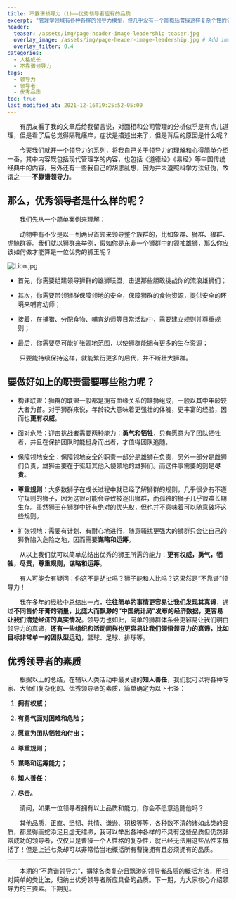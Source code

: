 ```yaml
---
title: 不靠谱领导力（1)——优秀领导者应有的品质
excerpt: "管理学领域有各种各样的领导力模型，但几乎没有一个能概括曹操这样复杂个性的领导者，那什么样的领导力模型可以概括曹操这样复杂个性的领导者呢？"
header:
  teaser: /assets/img/page-header-image-leadership-teaser.jpg
  overlay_image: /assets/img/page-header-image-leadership.jpg # Add image post (optional)
  overlay_filter: 0.4
categories:
  - 人格成长
  - 不靠谱领导力
tags: 
  - 领导力
  - 领导者
  - 优秀品质
toc: true
last_modified_at: 2021-12-16T19:25:52-05:00
---
```


  有朋友看了我的文章后给我留言说，对面相和公司管理的分析似乎是有点儿道理，但是看了后总觉得隔靴瘙痒，症状是描述出来了，但是背后的原因是什么呢？

  今天我们就开一个领导力的系列，将我自己关于领导力的理解和心得简单介绍一番，其中内容既包括现代管理学的内容，也包括《道德经》《易经》等中国传统经典中的内容，另外还有一些我自己的胡思乱想，因为并未遵照科学方法证伪，故谓之——**不靠谱领导力**。

## 那么，优秀领导者是什么样的呢？

  我们先从一个简单案例来理解：

  动物中有不少是以一到两只首领来领导整个族群的，比如象群、狮群、狼群、虎鲸群等。我们就以狮群来举例，假如你是东非一个狮群中的领袖雄狮，那么你应该如何做才能算是一位优秀的狮王呢？

<img src="https://cdn.jsdelivr.net/gh/kewtgh/PicSunflowers@main/2021/12/16-23-17-54-Lion.jpg" title="" alt="Lion.jpg" data-align="center">

- 首先，你需要组建领导狮群的雄狮联盟，击退那些胆敢挑战你的流浪雄狮们；

- 其次，你需要带领狮群保障领地的安全，保障狮群的食物资源，提供安全的环境来哺育幼师；

- 接着，在捕猎、分配食物、哺育幼师等日常活动中，需要建立规则并尊重规则；

- 最后，你需要尽可能扩张领地范围，以使狮群能拥有更多的生存资源；

  只要能持续保持这样，就能繁衍更多的后代，并不断壮大狮群。

## 要做好如上的职责需要哪些能力呢？

- 构建联盟：狮群的联盟一般都是拥有血缘关系的雄狮组成，一般以其中年龄较大者为首。对于狮群来说，年龄较大意味着更强壮的体魄，更丰富的经验，因而也**更有权威**。

- 面对危险：迎击挑战者需要两种能力：**勇气和牺牲**，只有愿意为了团队牺牲者，并且在保护团队时能挺身而出者，才值得团队追随。

- 保障领地安全：保障领地安全的职责一部分是雄狮在负责，另外一部分是雌狮们负责，雄狮主要在于驱赶其他入侵领地的雄狮们。而这件事需要的则是**尽责**。

- **尊重规则**：大多数狮子在成长过程中就已经了解狮群的规则，几乎很少有不遵守规则的狮子，因为这很可能会导致被逐出狮群，而孤独的狮子几乎很难长期生存。虽然狮王在狮群中拥有绝对的优先权，但也并不意味着可以随意破坏这些规则。

- 扩张领地：需要有计划、有耐心地进行，随意骚扰更强大的狮群只会让自己的狮群陷入危险之地，因而需要**谋略和运筹**。

  从以上我们就可以简单总结出优秀的狮王所需的能力：**更有权威，勇气，牺牲，尽责，尊重规则，谋略和运筹**。

&emsp;&emsp;有人可能会有疑问：你这不是胡扯吗？狮子能和人比吗？这果然是“不靠谱”领导力！

&emsp;&emsp;我在多年的经验中总结出一点，**往往简单的事情更容易让我们发现其真谛**，通过**不同售价牙膏的销量，比庞大而飘渺的“中国统计局”发布的经济数据，更容易让我们清楚经济的真实情况**。领导力也如此，简单的狮群体系会更容易让我们明白领导力的真谛，**还有一些组织和活动同样也更容易让我们领悟领导力的真谛，比如目标非常单一的团队型运动**，篮球、足球、排球等。

## 优秀领导者的素质

&emsp;&emsp;根据以上的总结，在辅以人类活动中最关键的**知人善任**，我们就可以将各种专家、大师们复杂化的、优秀领导者的素质，简单确定为以下七条：

1. **拥有权威；**

2. **有勇气面对困难和危险；**

3. **愿意为团队牺牲和付出；**

4. **尊重规则；**

5. **谋略和运筹能力；**

6. **知人善任；**

7. **尽责。**

&emsp;&emsp;请问，如果一位领导者拥有以上品质和能力，你会不愿意追随他吗？

&emsp;&emsp;其他品质，正直、坚韧、共情、谦逊、积极等等，各种数不清的诸如此类的品质，都显得画蛇添足且虚无缥缈，我可以举出各种各样的不具有这些品质但仍然非常成功的领导者，仅仅只是曹操一个人性格的复杂性，就已经无法用这些品性来概括了！但是上述七条却可以非常恰当地概括所有曹操拥有且必须拥有的品质。

---

&emsp;&emsp;本期的“不靠谱领导力”，摒除各类复杂且飘渺的领导者品质的概括方法，用相对简单的类比法，归纳出优秀领导者所应具备的品质。下一期，为大家核心介绍领导力的三要素。下期见。
